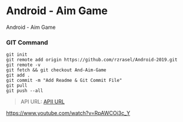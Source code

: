 # Android - Aim Game
Android - Aim Game

### GIT Command
```git_command
git init
git remote add origin https://github.com/rzrasel/Android-2019.git
git remote -v
git fetch && git checkout And-Aim-Game
git add .
git commit -m "Add Readme & Git Commit File"
git pull
git push --all
```

> API URL: <a href="http://fbapp.epizy.com/" target="_blank">APII URL</a>

https://www.youtube.com/watch?v=RpAWCOi3c_Y